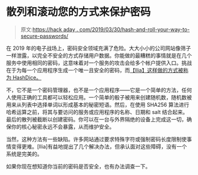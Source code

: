 # 散列和滚动您的方式来保护密码

> 原文:[https://hack aday . com/2019/03/30/hash-and-roll-your-way-to-secure-passwords/](https://hackaday.com/2019/03/30/hash-and-roll-your-way-to-secure-passwords/)

在 2019 年的电子战场上，密码安全领域充满了危险。大大小小的公司网站像筛子一样泄露，以完全不安全的方式存储用户数据。你能做的最糟糕的事情就是在几个服务中使用相同的密码，这意味着对一个服务的攻击会给多个帐户提供入口。挑战在于为每一个应用程序生成一个唯一且安全的密码，而[【Ilia】这样做的方式被称为 HashDice。](https://stebanoid.blogspot.com/2019/03/hashdice.html)

不，它不是一个密码管理器，也不是一个应用程序——它是一个简单的方法，任何人使用正确的工具都可以轻松应用。一个简单的骰子被用来创建随机数，随机数被用来从列表中选择单词以形成基本的秘密短语。然后，在使用 SHA256 算法进行哈希运算之前，将其与要访问的服务或应用程序的名称、日期和 salt 结合起来。最后的散列被截断以创建密码。你可以在一台与外界隔绝的设备上完成这一切，确保你的核心秘密永远不会暴露，从而维护安全。

当然，这种方法有一些缺陷。许多网站通过要求特殊字符或强制密码长度限制使事情变得更难。[Ilia]有益地提出了几个解决办法，但承认面对这些障碍，没有一个系统是完美的。

如果你现在想知道你当前的密码是否安全，也有办法调查一下。